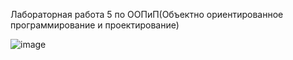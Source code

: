 Лабораторная работа 5 по ООПиП(Объектно ориентированное программирование и проектирование)

![image](https://github.com/SKY-LEO/OOP_1_5/assets/69394830/0c1a7e5d-bff0-489d-8fb0-e5cf7b4c7eba)
